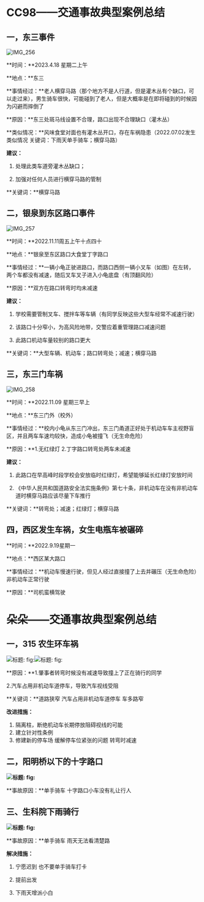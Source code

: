 # CC98——交通事故典型案例总结



## 一，东三事件

![IMG_256](file:///C:/Users/86135/AppData/Local/Temp/msohtmlclip1/01/clip_image002.jpg)

**时间：**2023.4.18 星期二上午

**地点：**东三

**事情经过：**老人横穿马路（那个地方不是人行道，但是灌木丛有个缺口，可以走过来），男生骑车很快，可能碰到了老人，但是大概率是在即将碰到的时候因为闪避而摔倒了

**原因：**东三处斑马线设置不合理，路口出现不合理缺口（灌木丛）

**类似情况：**风味食堂对面也有灌木丛开口，存在车祸隐患（2022.07.02发生类似情况 关键词：下雨天单手骑车；横穿马路）

**建议：**

1. 处理此类车道旁灌木丛缺口；

2. 加强对任何人员进行横穿马路的管制

**关键词：**横穿马路

## 二，银泉到东区路口事件

![IMG_257](file:///C:/Users/86135/AppData/Local/Temp/msohtmlclip1/01/clip_image004.jpg)

**时间：**2022.11.11周五上午十点四十

**地点：**银泉至东区路口大食堂丁字路口

**事情经过：**一辆小龟正驶进路口，而路口西侧一辆小叉车（如图）在左转，两个车都没有减速，随后叉车叉子进入小龟底盘（有顶翻风险）

**原因：**双方在路口转弯时均未减速

**建议：**

1. 学校需要管制叉车、搅拌车等车辆（有同学反映这些大型车经常不减速行驶）

2. 该路口十分窄小，为高风险地带，交警应着重管理路口减速问题 

3. 此路口机动车量较别的路口更大

**关键词：**大型车辆、机动车；路口转弯处；减速；横穿马路

## 三，东三门车祸

![IMG_258](file:///C:/Users/86135/AppData/Local/Temp/msohtmlclip1/01/clip_image006.jpg)

**时间：**2022.11.09 星期三早上

**地点：**东三门外（校外）

**事情经过：**校内小龟从东三门冲出，东三门甬道正好处于机动车车主视野盲区，并且两车车速均较快，造成小龟被撞飞（无生命危险）

**原因：**1.无红绿灯 2.丁字路口转弯处两车未减速

**建议：**

1. 此路口在早高峰时段学校会安放临时红绿灯，希望能够延长红绿灯安放时间

2. 《中华人民共和国道路安全法实施条例》第七十条，非机动车在没有非机动车道时横穿马路应该尽量下车推行

**关键词：**转弯处；减速；红绿灯；横穿马路

## 四，西区发生车祸，女生电瓶车被碾碎

**时间：**2022.9.19星期一

**地点：**西区某大路口

**事情经过：**机动车慢速行驶，但见人经过直接撞了上去并碾压（无生命危险）非机动车正常行驶

**原因：**司机蛮横驾驶



# 朵朵——交通事故典型案例总结

## 一，315 农生环车祸

![标题: fig:](file:///C:/Users/86135/AppData/Local/Temp/msohtmlclip1/01/clip_image008.gif)![标题: fig:](file:///C:/Users/86135/AppData/Local/Temp/msohtmlclip1/01/clip_image010.gif)

**原因：**1.肇事者转弯时候没有减速导致撞上了正在骑行的同学

2.汽车占用非机动车道停车，导致汽车视线受阻

**关键词：**道路狭窄 汽车占用非机动车道停车 车多路窄

**改进措施：**

1. 隔离柱，断绝机动车长期停放阻碍视线的可能
2. 建立针对性条例
3. 修建新的停车场 缓解停车位紧张的问题 转弯时减速

## 二，阳明桥以下的十字路口

**![标题: fig:](file:///C:/Users/86135/AppData/Local/Temp/msohtmlclip1/01/clip_image012.gif)**

**事故原因：**单手骑车 十字路口小车没有礼让行人

## 三、生科院下雨骑行

**![标题: fig:](file:///C:/Users/86135/AppData/Local/Temp/msohtmlclip1/01/clip_image014.gif)**

**事故原因：**单手骑车 雨天无法看清楚路

**解决措施：**

1. 宁愿迟到 也不要单手骑车打卡

2. 提前出发

3. 下雨天增派小白

 